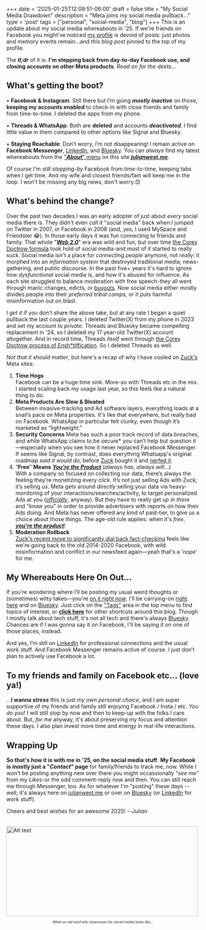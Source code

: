 +++
date = '2025-01-25T12:09:51-06:00'
draft = false
title = "My Social Media Drawdown"
description = "Meta joins my social media pullback..."
type = 'post'
tags = ["personal", "social-media", "blog"]
+++
This is an update about my social media whereabouts in '25.  If we're friends on Facebook you might've noticed [my profile](https://www.facebook.com/west.julian) is devoid of posts: just photos and memory events remain...and *this blog post* pinned to the top of my profile. <br />

The ***tl;dr*** of it is: **I'm stepping back from day-to-day Facebook use, and closing accounts on other Meta products**.  *Read on for the deets*...

## What's getting the boot?

• **Facebook & Instagram**: Still there but I'm going ***mostly inactive*** on those, **keeping my accounts enabled** to check-in with close friends and family from time-to-time. I deleted the apps from my phone. <br />

• **Threads & WhatsApp**: Both are **deleted** and accounts ***deactivated***. I find little value in them compared to other options like Signal and Bluesky. <br />

•	**Staying Reachable**: Don’t worry, I’m not disappearing! I remain active on **Facebook Messenger**, [LinkedIn](https://www.linkedin.com/in/julianwest/), and [Bluesky](https://bsky.app/profile/julianwest.me). You can *always* find my latest whereabouts from the ["***About***" menu](https://julianwest.me/Blog/about/) on this site [***julianwest.me***](https://julianwest.me).  <br />

Of course I'm *still stopping-by* Facebook from time-to-time, keeping tabs when I get time. And my wife and closest friends/fam will keep me in the loop.  I won't be missing any big news, don't worry.😊

## What's behind the change?

Over the past two decades I was an early adopter of just about *every* social media there is. They didn't even *call it* "social media" back when I jumped on Twitter in 2007, or Facebook in 2008 (and, yes, I used MySpace and Friendster 😂). In those early days it was fun connecting to friends and family. That whole "[***Web 2.0***](https://en.wikipedia.org/wiki/Web_2.0)" era was wild and fun, but over time [the Corey Doctrow formula](https://julianwest.me/Blog/enshittification-of-the-internet/) took hold of social media-and most of it started to really suck. Social media isn't a place for *connecting people* anymore, not *really*: it morphed into an *information system* that destroyed traditional media, news-gathering, and public discourse. In the past five+ years it's hard to ignore how *dysfunctional* social media is, and how it's abused for influence.  As each site struggled to balance moderation with free speech-they all went through manic changes, edicts, or [buyouts](https://en.wikipedia.org/wiki/Acquisition_of_Twitter_by_Elon_Musk). Now social media either mostly divides people into their *preferred tribal camps*, or it puts harmful misinformation out on blast. <br />

I *get it* if you don't share the above take, but at any rate I began a quiet pullback the last couple years.  I deleted Twitter(X) from my phone in 2023 and set my account to *private*. Threads and Bluesky became compelling replacement in '24, so I deleted my 17 year-old Twitter(X) account altogether.  And in record time, Threads *itself* went through [the Corey Doctrow process of Ensh*tiffication](https://julianwest.me/Blog/enshittification-of-the-internet/). So I deleted Threads as well. <br />

*Not that it should matter*, but here's a recap of why I have cooled on [Zuck's](https://en.wikipedia.org/wiki/Mark_Zuckerberg) Meta sites:

1.	**Time Hogs** <br />
Facebook can be a huge time sink.  More-so with Threads etc in the mix. I started scaling back my usage last year, so this feels like a natural thing to do. <br /> 
2.	**Meta Products Are Slow & Bloated** <br />
Between invasive-tracking and Ad software layers, everything loads at a snail’s pace on Meta properties.  It's like that everywhere, but really bad on Facebook. WhatsApp in particular felt clunky, even though it’s marketed as “lightweight.” <br /> 
3.	**Security Concerns**
Meta has such a poor track record of data breaches, and while WhatsApp claims to be *s*ecure* you can’t help but question it—especially when you see how it never replaced Facebook Messenger.  If seems like Signal, by contrast, does everything Whatsapp's original roadmap *said it would do*, before [Zuck](https://en.wikipedia.org/wiki/Mark_Zuckerberg) bought it and [nerfed it](https://en.wikipedia.org/wiki/Game_balance#Buffs_and_nerfs).
4.	“**Free**” **Means** [***You’re the Product***](https://www.forbes.com/sites/marketshare/2012/03/05/if-youre-not-paying-for-it-you-become-the-product/) (*always has, always will*...) <br />
With a company so focused on collecting our data, there’s always the feeling they’re monetizing every click. It’s not just selling Ads with Zuck; it’s selling *us*.  Meta gets around *directly* selling your data via heavy-monitoring of your interactions/searches/activity, to target personalized Ads at you ([*officially*](https://www.facebook.com/help/152637448140583/), anyway).  But they have to really get *up in there* and "*know you*" in order to provide advertisers with reports on how their Ads doing. And Meta has never offered any kind of paid-tier, to give us a choice about those things. The age-old rule applies: when it's *free*, [***you're the product***](https://www.forbes.com/sites/marketshare/2012/03/05/if-youre-not-paying-for-it-you-become-the-product/)! <br /> 
5.	**Moderation Rollback** <br />
[Zuck's recent move to significantly dial back fact-checking](https://www.nbcnews.com/tech/social-media/zuckerbergs-fact-checking-rollback-ushers-chaotic-online-era-rcna186561) feels like we're going back to the old 2014-2020 Facebook, with wild misinformation and conflict in our newsfeed again—yeah that's a '*nope*' for me. <br /> 

## My Whereabouts Here On Out... 

If you’re wondering where I’ll be posting my usual weird thoughts or (sometimes) witty takes—you're [on it *right now*](https://julianwest.me).  I'll be carrying-on [right here](https://julianwest.me/Blog/) and on [Bluesky](https://bsky.app/profile/julianwest.me). Just click on the ["Tags"](https://julianwest.me/Blog/tags/) area in the top menu to find topics of interest, or [**click here**](https://julianwest.me/Blog/nav-tips/) for other shortcuts around this blog.  Though I mostly talk about tech stuff, it's not all tech and there's always [Bluesky](https://bsky.app/profile/julianwest.me).  Chances are if I was gonna say it on Facebook, I'll be saying it on one of those places, instead.

And yes, I’m still on [LinkedIn](https://www.linkedin.com/in/julianwest/) for professional connections and the usual work stuff. And Facebook Messenger remains active of course.  I just don’t plan to actively use Facebook a lot.

## To my friends and family on Facebook etc... (love ya!)

...**I wanna *stress*** this is just *my own personal choice*, and I am super supportive of my friends and family still enjoying Facebook / Insta / etc. *You do you*! I will still stop by now and then to keep-up with the folks I care about. But, *for me* anyway, it's about preserving my focus and attention these days.  I also plan invest more time and energy in real-life interactions.

## Wrapping Up

**So that's how it is with me in '25, on the social media stuff**.  **My Facebook is mostly just a "*Contact*" page** for family/friends to track me, now.  While I won't be posting anything new over there you might occassionally "*see me*" from my *Likes*-or the odd comment-reply now and then.  You can still reach me through Messenger, too.  As for whatever I'm "posting" these days -- well, it's always here on [julianwest.me](https://julianwest.me) or over on [Bluesky](https://bsky.app/profile/julianwest.me) (or [LinkedIn](https://www.linkedin.com/in/julianwest/) for work stuff). <br /> 

Cheers and best wishes for an awesome 2025! --*Julian* <br /> <br />

<img src="https://julianwest.me/Blog/posts/images/jdub-jan-25.jpeg" alt="Alt text" width="500" height="235">
<div style="font-size: 9px;">
<p style="text-align: center;"><i>What an old nerd who downsizes his social media looks like...</i></p>
</div>